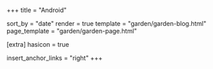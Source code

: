 +++
title = "Android"

sort_by = "date"
render = true
template = "garden/garden-blog.html"
page_template = "garden/garden-page.html"

[extra]
hasicon = true

insert_anchor_links = "right"
+++
